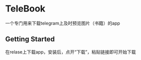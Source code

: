 # TeleBook

一个专门用来下载telegram上及时预览图片（书籍）的app

## Getting Started

在relase上下载app，安装后，点开“下载”，粘贴链接即可开始下载
